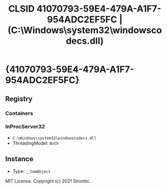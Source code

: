 ﻿---
title: "CLSID 41070793-59E4-479A-A1F7-954ADC2EF5FC | (C:\\Windows\\system32\\windowscodecs.dll)"
excerpt: What is COM-Object CLSID 41070793-59E4-479A-A1F7-954ADC2EF5FC?
---

# {41070793-59E4-479A-A1F7-954ADC2EF5FC}


## Registry


### Containers


### InProcServer32

* `C:\Windows\system32\windowscodecs.dll`
* ThreadingModel: `Both`

## Instance

* Type: `__ComObject`

MIT License. Copyright (c) 2021 Strontic.


